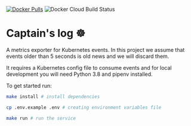 [![Docker Pulls](https://img.shields.io/docker/pulls/wcarlsen/captains-log.svg)](https://hub.docker.com/r/wcarlsen/captains-log/)
![Docker Cloud Build Status](https://img.shields.io/docker/cloud/build/wcarlsen/captains-log)

# Captain's log :wheel_of_dharma:
A metrics exporter for Kubernetes events. In this project we assume that events older than 5 seconds is old news and we will discard them.

It requires a Kubernetes config file to consume events and for local development you will need Python 3.8 and pipenv installed.

To get started run:

```bash
make install # install dependencies

cp .env.example .env # creating environment variables file

make run # run the service
```
